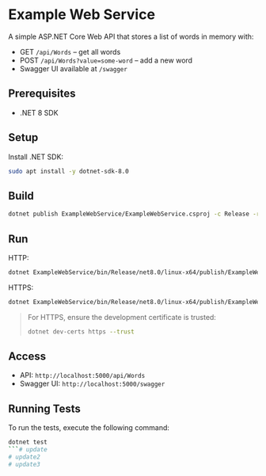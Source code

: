 # Example Web Service

A simple ASP.NET Core Web API that stores a list of words in memory with:
- GET `/api/Words` – get all words
- POST `/api/Words?value=some-word` – add a new word
- Swagger UI available at `/swagger`

## Prerequisites

- .NET 8 SDK

## Setup

Install .NET SDK:
```bash
sudo apt install -y dotnet-sdk-8.0
```

## Build

```bash
dotnet publish ExampleWebService/ExampleWebService.csproj -c Release -r linux-x64 --self-contained false
```

## Run

HTTP:
```bash
dotnet ExampleWebService/bin/Release/net8.0/linux-x64/publish/ExampleWebService.dll --urls "http://0.0.0.0:5000"
```

HTTPS:
```bash
dotnet ExampleWebService/bin/Release/net8.0/linux-x64/publish/ExampleWebService.dll --urls "https://0.0.0.0:5001"
```

> For HTTPS, ensure the development certificate is trusted:
> ```bash
> dotnet dev-certs https --trust
> ```

## Access

- API: `http://localhost:5000/api/Words`
- Swagger UI: `http://localhost:5000/swagger`


## Running Tests

To run the tests, execute the following command:

```bash
dotnet test
```# update
# update2
# update3
